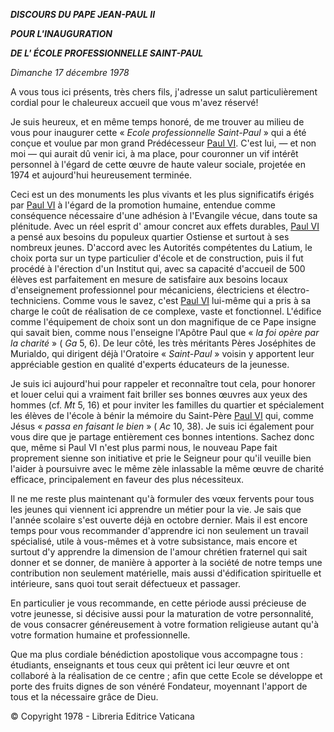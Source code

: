 ***DISCOURS DU PAPE JEAN-PAUL II***

***POUR L'INAUGURATION***

***DE L' ÉCOLE PROFESSIONNELLE SAINT-PAUL***

*Dimanche 17 décembre 1978*

A vous tous ici présents, très chers fils, j'adresse un salut particulièrement cordial pour le chaleureux accueil que vous m'avez réservé!

Je suis heureux, et en même temps honoré, de me trouver au milieu de vous pour inaugurer cette « *Ecole professionnelle Saint-Paul* » qui a été conçue et voulue par mon grand Prédécesseur [Paul VI](http://www.vatican.va/holy_father/paul_vi/index_fr.htm). C'est lui, — et non moi — qui aurait dû venir ici, à ma place, pour couronner un vif intérêt personnel à l'égard de cette œuvre de haute valeur sociale, projetée en 1974 et aujourd'hui heureusement terminée.

Ceci est un des monuments les plus vivants et les plus significatifs érigés par [Paul VI](http://www.vatican.va/holy_father/paul_vi/index_fr.htm) à l'égard de la promotion humaine, entendue comme conséquence nécessaire d'une adhésion à l'Evangile vécue, dans toute sa plénitude. Avec un réel esprit d' amour concret aux effets durables, [Paul VI](http://www.vatican.va/holy_father/paul_vi/index_fr.htm) a pensé aux besoins du populeux quartier Ostiense et surtout à ses nombreux jeunes. D'accord avec les Autorités compétentes du Latium, le choix porta sur un type particulier d'école et de construction, puis il fut procédé à l'érection d'un Institut qui, avec sa capacité d'accueil de 500 élèves est parfaitement en mesure de satisfaire aux besoins locaux d'enseignement professionnel pour mécaniciens, électriciens et électro-techniciens. Comme vous le savez, c'est [Paul VI](http://www.vatican.va/holy_father/paul_vi/index_fr.htm) lui-même qui a pris à sa charge le coût de réalisation de ce complexe, vaste et fonctionnel. L'édifice comme l'équipement de choix sont un don magnifique de ce Pape insigne qui savait bien, comme nous l'enseigne l'Apôtre Paul que « *la foi opère par la charité* » ( *Ga* 5, 6). De leur côté, les très méritants Pères Joséphites de Murialdo, qui dirigent déjà l'Oratoire « *Saint-Paul* » voisin y apportent leur appréciable gestion en qualité d'experts éducateurs de la jeunesse.

Je suis ici aujourd'hui pour rappeler et reconnaître tout cela, pour honorer et louer celui qui a vraiment fait briller ses bonnes œuvres aux yeux des hommes (cf. *Mt* 5, 16) et pour inviter les familles du quartier et spécialement les élèves de l'école à bénir la mémoire du Saint-Père [Paul VI](http://www.vatican.va/holy_father/paul_vi/index_fr.htm) qui, comme Jésus « *passa en faisant le bien* » ( *Ac* 10, 38). Je suis ici également pour vous dire que je partage entièrement ces bonnes intentions. Sachez donc que, même si Paul VI n'est plus parmi nous, le nouveau Pape fait proprement sienne son initiative et prie le Seigneur pour qu'il veuille bien l'aider à poursuivre avec le même zèle inlassable la même œuvre de charité efficace, principalement en faveur des plus nécessiteux.

Il ne me reste plus maintenant qu'à formuler des vœux fervents pour tous les jeunes qui viennent ici apprendre un métier pour la vie. Je sais que l'année scolaire s'est ouverte déjà en octobre dernier. Mais il est encore temps pour vous recommander d'apprendre ici non seulement un travail spécialisé, utile à vous-mêmes et à votre subsistance, mais encore et surtout d'y apprendre la dimension de l'amour chrétien fraternel qui sait donner et se donner, de manière à apporter à la société de notre temps une contribution non seulement matérielle, mais aussi d'édification spirituelle et intérieure, sans quoi tout serait défectueux et passager.

En particulier je vous recommande, en cette période aussi précieuse de votre jeunesse, si décisive aussi pour la maturation de votre personnalité, de vous consacrer généreusement à votre formation religieuse autant qu'à votre formation humaine et professionnelle.

Que ma plus cordiale bénédiction apostolique vous accompagne tous : étudiants, enseignants et tous ceux qui prêtent ici leur œuvre et ont collaboré à la réalisation de ce centre ; afin que cette Ecole se développe et porte des fruits dignes de son vénéré Fondateur, moyennant l'apport de tous et la nécessaire grâce de Dieu.

© Copyright 1978 - Libreria Editrice Vaticana